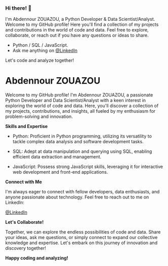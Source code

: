 ### Hi there! 👋


I'm Abdennour ZOUAZOU, a Python Developer & Data Scientist/Analyst. Welcome to my GitHub profile! Here you'll find a collection of my projects and contributions in the world of code and data. Feel free to explore, collaborate, or reach out if you have any questions or ideas to share.

- Python / SQL / JavaScript.
- Ask me anything on [@LinkedIn](https://www.linkedin.com/in/zouazou)



Let's code and analyze together! 




# Abdennour ZOUAZOU

Welcome to my GitHub profile! I'm Abdennour ZOUAZOU, a passionate Python Developer and Data Scientist/Analyst with a keen interest in exploring the world of code and data. Here, you'll discover a collection of my projects, contributions, and insights, all fueled by my enthusiasm for problem-solving and innovation.

**Skills and Expertise**

* Python: Proficient in Python programming, utilizing its versatility to tackle complex data analysis and software development tasks.

* SQL: Adept at data manipulation and querying using SQL, enabling efficient data extraction and management.

* JavaScript: Possess strong JavaScript skills, leveraging it for interactive web development and front-end applications.

**Connect with Me**

I'm always eager to connect with fellow developers, data enthusiasts, and anyone passionate about technology. Feel free to reach out to me on LinkedIn:

[@LinkedIn](https://www.linkedin.com/in/zouazou)

**Let's Collaborate!**

Together, we can explore the endless possibilities of code and data. Share your ideas, ask me questions, or simply connect to expand our collective knowledge and expertise. Let's embark on this journey of innovation and discovery together!

**Happy coding and analyzing!**







